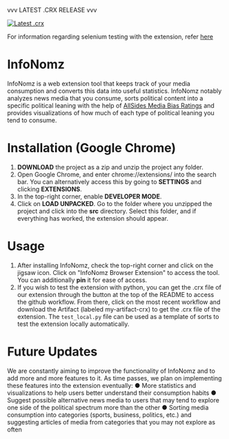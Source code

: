 vvv LATEST .CRX RELEASE vvv

[![Latest .crx](https://github.com/BU-Spark/se-info-nomz/actions/workflows/pack_crx.yml/badge.svg)](https://github.com/BU-Spark/se-info-nomz/actions/workflows/pack_crx.yml)

For information regarding selenium testing with the extension, refer [here](https://github.com/BU-Spark/se-info-nomz/blob/dev/SeleniumREADME.md)

# InfoNomz
InfoNomz is a web extension tool that keeps track of your media consumption and converts this data into useful statistics. InfoNomz notably analyzes news media that you consume, sorts political content into a specific political leaning with the help of [AllSides Media Bias Ratings](https://www.allsides.com/media-bias) and provides visualizations of how much of each type of political leaning you tend to consume.

# Installation (Google Chrome)
1. **DOWNLOAD** the project as a zip and unzip the project any folder.
2. Open Google Chrome, and enter chrome://extensions/ into the search bar. You can alternatively access this by going to **SETTINGS** and clicking **EXTENSIONS**.
3. In the top-right corner, enable **DEVELOPER MODE**.
4. Click on **LOAD UNPACKED**. Go to the folder where you unzipped the project and click into the **src** directory. Select this folder, and if everything has worked, the extension should appear. 

# Usage
1. After installing InfoNomz, check the top-right corner and click on the jigsaw icon. Click on "InfoNomz Browser Extension" to access the tool. You can additionally **pin** it for ease of access.
2. If you wish to test the extension with python, you can get the .crx file of our extension through the button at the top of the README to access the github workflow. From there, click on the most recent workflow and download the Artifact (labeled my-artifact-crx) to get the .crx file of the extension. The `test_local.py` file can be used as a template of sorts to test the extension locally automatically.

# Future Updates
We are constantly aiming to improve the functionality of InfoNomz and to add more and more features to it. As time passes, we plan on implementing these features into the extension eventually: 
● More statistics and visualizations to help users better understand their consumption habits
● Suggest possible alternative news media to users that may tend to explore one side of the political spectrum more than the other
● Sorting media consumption into categories (sports, business, politics, etc.) and suggesting articles of media from categories that you may not explore as often
